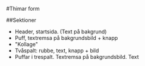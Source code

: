 #Thimar form

##Sektioner

- Header, startsida. (Text på bakgrund)
- Puff, textremsa på bakgrundsbild + knapp
- "Kollage" 
- Tvåspalt: rubbe, text, knapp + bild
- Puffar i trespalt. Textremsa på bakgrundsbild. Text 